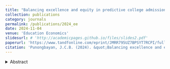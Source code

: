 ```yaml
---
title: "Balancing excellence and equity in predictive college admissions: insights from the University of the Philippines"
collection: publications
category: journals
permalink: /publications/2024_ee
date: 2024-11-04
venue: 'Education Economics'
slidesurl: # 'http://academicpages.github.io/files/slides2.pdf'
paperurl: 'https://www.tandfonline.com/eprint/JMRR795UZ7BPSYT7RCPI/full?target=10.1080/09645292.2024.2421165'
citation: 'Punongbayan, J.C.B. (2024). &quot;Balancing excellence and equity in predictive college admissions: insights from the University of the Philippines.&quot; <i>Education Economics</i>, 33(5): 794--817.'
---
```

<details>
<summary>Abstract</summary>
The University of the Philippines (UP) uses high school grades and standardized test scores for predictive admissions, balancing academic performance with affirmative action for underprivileged applicants. Using a novel UP panel dataset, I find that high school grades better predict academic performance, while entrance exam scores reflect background characteristics. Simulations suggest that reducing the weight of standardized exams boosts the qualification rates for public and private school students, but lowers it for science high schools and Metro Manila students. The findings indicate that relying more on grades could enhance both excellence and equity in college admissions.
</details>